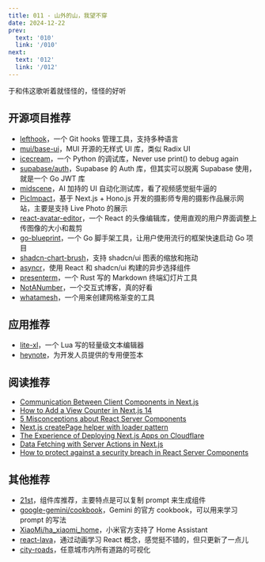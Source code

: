 ```yaml
---
title: 011 - 山外的山，我望不穿
date: 2024-12-22
prev:
  text: '010'
  link: '/010'
next:
  text: '012'
  link: '/012'
---
```


于和伟这歌听着就怪怪的，怪怪的好听

## 开源项目推荐

- [lefthook](https://github.com/evilmartians/lefthook)，一个 Git hooks 管理工具，支持多种语言
- [mui/base-ui](https://github.com/mui/base-ui)，MUI 开源的无样式 UI 库，类似 Radix UI
- [icecream](https://github.com/gruns/icecream)，一个 Python 的调试库，Never use print() to debug again
- [supabase/auth](https://github.com/supabase/auth)，Supabase 的 Auth 库，但其实可以脱离 Supabase 使用，就是一个 Go JWT 库
- [midscene](https://github.com/web-infra-dev/midscene)，AI 加持的 UI 自动化测试库，看了视频感觉挺牛逼的
- [PicImpact](https://github.com/besscroft/PicImpact)，基于 Next.js + Hono.js 开发的摄影师专用的摄影作品展示网站，主要是支持 Live Photo 的展示
- [react-avatar-editor](https://github.com/mosch/react-avatar-editor)，一个 React 的头像编辑库，使用直观的用户界面调整上传图像的大小和裁剪
- [go-blueprint](https://github.com/Melkeydev/go-blueprint)，一个 Go 脚手架工具，让用户使用流行的框架快速启动 Go 项目
- [shadcn-chart-brush](https://github.com/rudrodip/shadcn-chart-brush)，支持 shadcn/ui 图表的缩放和拖动
- [asyncr](https://github.com/rudrodip/asyncr)，使用 React 和 shadcn/ui 构建的异步选择组件
- [presenterm](https://github.com/mfontanini/presenterm)，一个 Rust 写的 Markdown 终端幻灯片工具
- [NotANumber](https://github.com/nandanmen/NotANumber)，一个交互式博客，真的好看
- [whatamesh](https://github.com/jordienr/whatamesh)，一个用来创建网格渐变的工具

## 应用推荐

- [lite-xl](https://github.com/lite-xl/lite-xl)，一个 Lua 写的轻量级文本编辑器
- [heynote](https://github.com/heyman/heynote)，为开发人员提供的专用便签本

## 阅读推荐

- [Communication Between Client Components in Next.js](https://www.thisdot.co/blog/communication-between-client-components-in-next-js)
- [How to Add a View Counter in Next.js 14](https://ansubkhan.com/blogs/view-counter)
- [5 Misconceptions about React Server Components](https://www.builder.io/blog/nextjs-react-server-components)
- [Next.js createPage helper with loader pattern](https://saas-ui.dev/blog/nextjs-create-page-helper-with-loader-pattern)
- [The Experience of Deploying Next.js Apps on Cloudflare](https://davidgomes.com/the-experience-of-deploying-next-js-apps-on-cloudflare)
- [Data Fetching with Server Actions in Next.js](https://www.robinwieruch.de/next-server-actions-fetch-data)
- [How to protect against a security breach in React Server Components](https://www.nodejs-security.com/blog/how-to-protect-against-a-security-breach-in-react-server-components)

## 其他推荐

- [21st](https://github.com/rorkai/21st)，组件库推荐，主要特点是可以复制 prompt 来生成组件
- [google-gemini/cookbook](https://github.com/google-gemini/cookbook)，Gemini 的官方 cookbook，可以用来学习 prompt 的写法
- [XiaoMi/ha_xiaomi_home](https://github.com/XiaoMi/ha_xiaomi_home)，小米官方支持了 Home Assistant
- [react-lava](https://react-lava.vercel.app/)，通过动画学习 React 概念，感觉挺不错的，但只更新了一点儿
- [city-roads](https://github.com/anvaka/city-roads)，任意城市内所有道路的可视化
